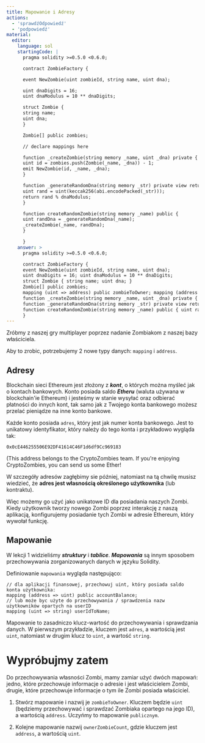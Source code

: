 ```yaml
---
title: Mapowanie i Adresy
actions:
  - 'sprawdźOdpowiedź'
  - 'podpowiedź'
material:
  editor:
    language: sol
    startingCode: |
      pragma solidity >=0.5.0 <0.6.0;

      contract ZombieFactory {

      event NewZombie(uint zombieId, string name, uint dna);

      uint dnaDigits = 16;
      uint dnaModulus = 10 ** dnaDigits;

      struct Zombie {
      string name;
      uint dna;
      }

      Zombie[] public zombies;

      // declare mappings here

      function _createZombie(string memory _name, uint _dna) private {
      uint id = zombies.push(Zombie(_name, _dna)) - 1;
      emit NewZombie(id, _name, _dna);
      }

      function _generateRandomDna(string memory _str) private view returns (uint) {
      uint rand = uint(keccak256(abi.encodePacked(_str)));
      return rand % dnaModulus;
      }

      function createRandomZombie(string memory _name) public {
      uint randDna = _generateRandomDna(_name);
      _createZombie(_name, randDna);
      }

      }
    answer: >
      pragma solidity >=0.5.0 <0.6.0;

      contract ZombieFactory {
      event NewZombie(uint zombieId, string name, uint dna);
      uint dnaDigits = 16; uint dnaModulus = 10 ** dnaDigits;
      struct Zombie { string name; uint dna; }
      Zombie[] public zombies;
      mapping (uint => address) public zombieToOwner; mapping (address => uint) ownerZombieCount;
      function _createZombie(string memory _name, uint _dna) private { uint id = zombies.push(Zombie(_name, _dna)) - 1; emit NewZombie(id, _name, _dna); }
      function _generateRandomDna(string memory _str) private view returns (uint) { uint rand = uint(keccak256(abi.encodePacked(_str))); return rand % dnaModulus; }
      function createRandomZombie(string memory _name) public { uint randDna = _generateRandomDna(_name); _createZombie(_name, randDna); }
      }
---
```


Zróbmy z naszej gry multiplayer poprzez nadanie Zombiakom z naszej bazy właściciela.

Aby to zrobic, potrzebujemy 2 nowe typy danych: `mapping` i `address`.

## Adresy

Blockchain sieci Ethereum jest złożony z ***kont***, o których można myśleć jak o kontach bankowych. Konto posiada saldo ***Etheru*** (waluta używana w blockchain'ie Ethereum) i jesteśmy w stanie wysyłać oraz odbierać płatności do innych kont, tak samo jak z Twojego konta bankowego możesz przelać pieniądze na inne konto bankowe.

Każde konto posiada `adres`, który jest jak numer konta bankowego. Jest to unikatowy identyfikator, który należy do tego konta i przykładowo wygląda tak:

`0x0cE446255506E92DF41614C46F1d6df9Cc969183`

(This address belongs to the CryptoZombies team. If you're enjoying CryptoZombies, you can send us some Ether! 

W szczegóły adresów zagłębimy sie później, natomiast na tą chwilę musisz wiedzieć, że **adres jest własnością określonego użytkownika** (lub kontraktu).

Więc możemy go użyć jako unikatowe ID dla posiadania naszych Zombi. Kiedy użytkownik tworzy nowego Zombi poprzez interakcję z naszą aplikacją, konfigurujemy posiadanie tych Zombi w adresie Ethereum, który wywołał funkcję.

## Mapowanie

W lekcji 1 widzieliśmy ***struktury*** i ***tablice***. ***Mapowania*** są innym sposobem przechowywania zorganizowanych danych w języku Solidity.

Definiowanie `mapowania` wygląda następująco:

    // dla aplikacji finansowej, przechowuj uint, który posiada saldo konta użytkownika:
    mapping (address => uint) public accountBalance;
    // lub może byc użyte do przechowywania / sprawdzenia nazw użytkowników opartych na userID
    mapping (uint => string) userIdToName;
    

Mapowanie to zasadniczo klucz-wartość do przechowywania i sprawdzania danych. W pierwszym przykładzie, kluczem jest `adres`, a wartością jest `uint`, natomiast w drugim klucz to `uint`, a wartość `string`.

# Wypróbujmy zatem

Do przechowywania własności Zombi, mamy zamiar użyć dwóch mapowań: jedno, które przechowuje informacje o adresie i jest właścicielem Zombi, drugie, które przechowuje informacje o tym ile Zombi posiada właściciel.

1. Stwórz mapowanie i nazwij je `zombieToOwner`. Kluczem będzie `uint` (będziemy przechowywać i sprawdzać Zombiaka opartego na jego ID), a wartością `address`. Uczyńmy to mapowanie `publicznym`.

2. Kolejne mapowanie nazwij `ownerZombieCount`, gdzie kluczem jest `address`, a wartością `uint`.